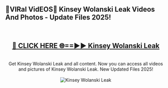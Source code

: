 <h2>🔴VIRal VidEOS🔴 Kinsey Wolanski Leak Videos And Photos - Update Files 2025!</h2>
<br>
<div align="center">
<h2><a href="https://virallinks.top/odZfE0" rel="nofollow">🔴 CLICK HERE 🌐==►► Kinsey Wolanski Leak</a></h2>
<br>
Get Kinsey Wolanski Leak and all content. Now you can access all videos and pictures of Kinsey Wolanski Leak. New Updated Files 2025!
<br>
<br>
<a href="https://virallinks.top/odZfE0" rel="nofollow" data-target="animated-image.originalLink"><img src="https://i.imgur.com/dJHk4Zq.gif)" alt="Kinsey Wolanski Leak" style="max-width: 100%; display: inline-block;" data-target="animated-image.originalImage"></a>
</div>
<br>
